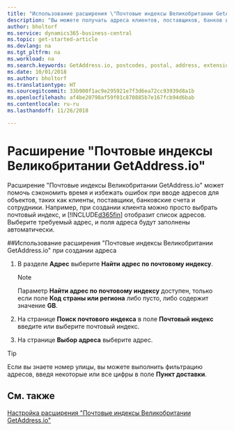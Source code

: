 ```yaml
---
title: "Использование расширения \"Почтовые индексы Великобритании GetAddress.io\" | Microsoft Docs"
description: "Вы можете получать адреса клиентов, поставщиков, банков и сотрудников и т. д. в Великобритании с помощью службы GetAddress.io."
author: bholtorf
ms.service: dynamics365-business-central
ms.topic: get-started-article
ms.devlang: na
ms.tgt_pltfrm: na
ms.workload: na
ms.search.keywords: GetAddress.io, postcodes, postal, address, extension
ms.date: 10/01/2018
ms.author: bholtorf
ms.translationtype: HT
ms.sourcegitcommit: 33b900f1ac9e295921e7f3d6ea72cc93939d8a1b
ms.openlocfilehash: af4be20798af59f01c870885b7e167fcb94d6bab
ms.contentlocale: ru-ru
ms.lasthandoff: 11/26/2018

---
```


# <a name="the-getaddressio-uk-postcodes-extension"></a>Расширение "Почтовые индексы Великобритании GetAddress.io"
Расширение "Почтовые индексы Великобритании GetAddress.io" может помочь сэкономить время и избежать ошибок при вводе адресов для объектов, таких как клиенты, поставщики, банковские счета и сотрудники. Например, при создании клиента можно просто выбрать почтовый индекс, и [!INCLUDE[d365fin](includes/d365fin_md.md)] отобразит список адресов. Выберите требуемый адрес, и поля адреса будут заполнены автоматически.  

##<a name="to-use-the-getaddressio-uk-postcodes-extension-when-you-enter-an-address"></a>Использование расширения "Почтовые индексы Великобритании GetAddress.io" при создании адреса
1. В разделе **Адрес** выберите **Найти адрес по почтовому индексу**.  

    > [!NOTE]  
    >   Параметр **Найти адрес по почтовому индексу** доступен, только если поле **Код страны или региона** либо пусто, либо содержит значение **GB**.
2. На странице **Поиск почтового индекса** в поле **Почтовый индекс** введите или выберите почтовый индекс.  
3. На странице **Выбор адреса** выберите адрес.  

> [!TIP]  
>   Если вы знаете номер улицы, вы можете выполнить фильтрацию адресов, введя некоторые или все цифры в поле **Пункт доставки**.


## <a name="see-also"></a>См. также
[Настройка расширения "Почтовые индексы Великобритании GetAddress.io"](LocalFunctionality/UnitedKingdom/uk-setup-postal-code-service.md)

